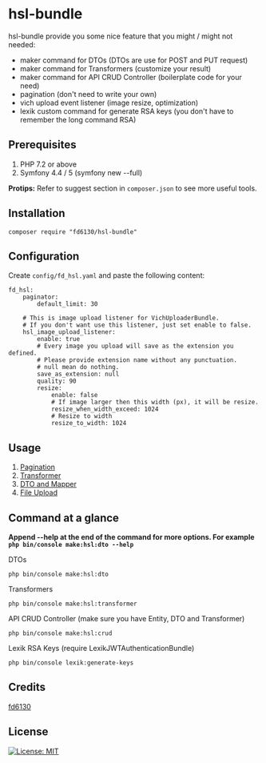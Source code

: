 # hsl-bundle

hsl-bundle provide you some nice feature that you might / might not needed:

* maker command for DTOs (DTOs are use for POST and PUT request)
* maker command for Transformers (customize your result)
* maker command for API CRUD Controller (boilerplate code for your need)
* pagination (don't need to write your own)
* vich upload event listener (image resize, optimization)
* lexik custom command for generate RSA keys (you don't have to remember the long command RSA)

## Prerequisites

1. PHP 7.2 or above
1. Symfony 4.4 / 5 (symfony new --full)

**Protips:** Refer to suggest section in `composer.json` to see more useful tools.

## Installation

```
composer require "fd6130/hsl-bundle"
```

## Configuration

Create `config/fd_hsl.yaml` and paste the following content:

```
fd_hsl:
    paginator:
        default_limit: 30
        
    # This is image upload listener for VichUploaderBundle.
    # If you don't want use this listener, just set enable to false.
    hsl_image_upload_listener:
        enable: true
        # Every image you upload will save as the extension you defined.
        # Please provide extension name without any punctuation.
        # null mean do nothing.
        save_as_extension: null
        quality: 90
        resize:
            enable: false
            # If image larger then this width (px), it will be resize.
            resize_when_width_exceed: 1024
            # Resize to width
            resize_to_width: 1024
```

## Usage

1. [Pagination](./src/Resources/doc/pagination.md)
1. [Transformer](./src/Resources/doc/transformer.md)
1. [DTO and Mapper](./src/Resources/doc/dto_mapper.md)
1. [File Upload](./src/Resources/doc/file_upload.md)


## Command at a glance

**Append --help at the end of the command for more options. For example `php bin/console make:hsl:dto --help`**

DTOs

```
php bin/console make:hsl:dto
```

Transformers

```
php bin/console make:hsl:transformer
```

API CRUD Controller (make sure you have Entity, DTO and Transformer)

```
php bin/console make:hsl:crud
```

Lexik RSA Keys (require LexikJWTAuthenticationBundle)

```
php bin/console lexik:generate-keys
```

## Credits

[fd6130](https://github.com/fd6130)

## License

[![License: MIT](https://img.shields.io/badge/License-MIT-red.svg)](LICENSE)